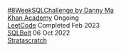 [#8WeekSQLChallenge by Danny Ma](https://8weeksqlchallenge.com/) \
[Khan Academy](https://www.khanacademy.org/computing/computer-programming/sql) Ongoing\
[LeetCode](https://leetcode.com/study-plan/sql/?progress=xsepapgd) Completed Feb 2023\
[SQLBolt](https://sqlbolt.com/) 06 Oct 2022\
[Stratascratch](https://platform.stratascratch.com/coding)
